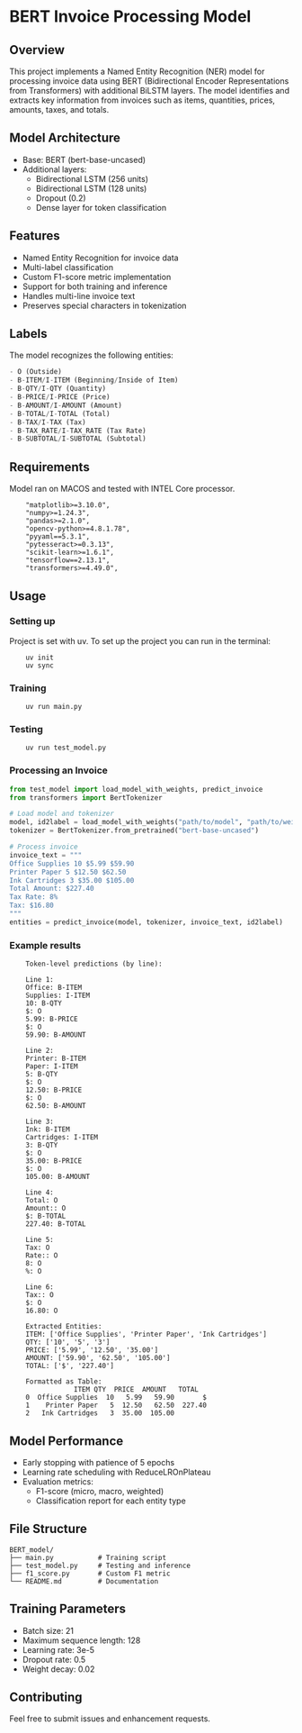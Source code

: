 # BERT Invoice Processing Model

## Overview
This project implements a Named Entity Recognition (NER) model for processing invoice data using BERT (Bidirectional Encoder Representations from Transformers) with additional BiLSTM layers. The model identifies and extracts key information from invoices such as items, quantities, prices, amounts, taxes, and totals.

## Model Architecture
- Base: BERT (bert-base-uncased)
- Additional layers:
  - Bidirectional LSTM (256 units)
  - Bidirectional LSTM (128 units)
  - Dropout (0.2)
  - Dense layer for token classification

## Features
- Named Entity Recognition for invoice data
- Multi-label classification
- Custom F1-score metric implementation
- Support for both training and inference
- Handles multi-line invoice text
- Preserves special characters in tokenization

## Labels
The model recognizes the following entities:
```python
- O (Outside)
- B-ITEM/I-ITEM (Beginning/Inside of Item)
- B-QTY/I-QTY (Quantity)
- B-PRICE/I-PRICE (Price)
- B-AMOUNT/I-AMOUNT (Amount)
- B-TOTAL/I-TOTAL (Total)
- B-TAX/I-TAX (Tax)
- B-TAX_RATE/I-TAX_RATE (Tax Rate)
- B-SUBTOTAL/I-SUBTOTAL (Subtotal)
```

## Requirements
Model ran on MACOS and tested with INTEL Core processor.
```
    "matplotlib>=3.10.0",
    "numpy>=1.24.3",
    "pandas>=2.1.0",
    "opencv-python>=4.8.1.78",
    "pyyaml==5.3.1",
    "pytesseract>=0.3.13",
    "scikit-learn>=1.6.1",
    "tensorflow==2.13.1",
    "transformers>=4.49.0",
```

## Usage

### Setting up
Project is set with uv. To set up the project you can run in the terminal:
``` 
    uv init
    uv sync
```

### Training
```
    uv run main.py
```

### Testing
```
    uv run test_model.py
```


### Processing an Invoice
```python
from test_model import load_model_with_weights, predict_invoice
from transformers import BertTokenizer

# Load model and tokenizer
model, id2label = load_model_with_weights("path/to/model", "path/to/weights")
tokenizer = BertTokenizer.from_pretrained("bert-base-uncased")

# Process invoice
invoice_text = """
Office Supplies 10 $5.99 $59.90
Printer Paper 5 $12.50 $62.50
Ink Cartridges 3 $35.00 $105.00
Total Amount: $227.40
Tax Rate: 8%
Tax: $16.80
"""
entities = predict_invoice(model, tokenizer, invoice_text, id2label)
```

### Example results
```
    Token-level predictions (by line):

    Line 1:
    Office: B-ITEM
    Supplies: I-ITEM
    10: B-QTY
    $: O
    5.99: B-PRICE
    $: O
    59.90: B-AMOUNT

    Line 2:
    Printer: B-ITEM
    Paper: I-ITEM
    5: B-QTY
    $: O
    12.50: B-PRICE
    $: O
    62.50: B-AMOUNT

    Line 3:
    Ink: B-ITEM
    Cartridges: I-ITEM
    3: B-QTY
    $: O
    35.00: B-PRICE
    $: O
    105.00: B-AMOUNT

    Line 4:
    Total: O
    Amount:: O
    $: B-TOTAL
    227.40: B-TOTAL

    Line 5:
    Tax: O
    Rate:: O
    8: O
    %: O

    Line 6:
    Tax:: O
    $: O
    16.80: O

    Extracted Entities:
    ITEM: ['Office Supplies', 'Printer Paper', 'Ink Cartridges']
    QTY: ['10', '5', '3']
    PRICE: ['5.99', '12.50', '35.00']
    AMOUNT: ['59.90', '62.50', '105.00']
    TOTAL: ['$', '227.40']

    Formatted as Table:
                ITEM QTY  PRICE  AMOUNT   TOTAL
    0  Office Supplies  10   5.99   59.90       $
    1    Printer Paper   5  12.50   62.50  227.40
    2   Ink Cartridges   3  35.00  105.00
```

## Model Performance
- Early stopping with patience of 5 epochs
- Learning rate scheduling with ReduceLROnPlateau
- Evaluation metrics:
  - F1-score (micro, macro, weighted)
  - Classification report for each entity type

## File Structure
```
BERT_model/
├── main.py           # Training script
├── test_model.py     # Testing and inference
├── f1_score.py       # Custom F1 metric
└── README.md         # Documentation
```

## Training Parameters
- Batch size: 21
- Maximum sequence length: 128
- Learning rate: 3e-5
- Dropout rate: 0.5
- Weight decay: 0.02

## Contributing
Feel free to submit issues and enhancement requests.

